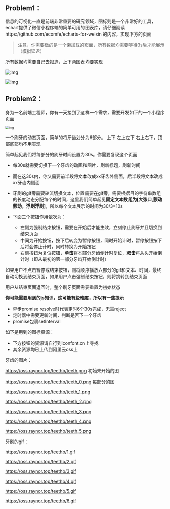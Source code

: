 ## Problem1：

信息的可视化一直是前端非常重要的研究领域，图标则是一个非常好的工具，echart提供了微信小程序端的简单可用的图表库，请仔细阅读https://github.com/ecomfe/echarts-for-weixin 的内容，实现下方的页面

> 注意，你需要做的是一个懒加载的页面，所有数据均需要等待3s后才能展示（模拟延迟）



所有数据均需要自己去拟造，上下两图表均要实现

![img](https://pic.raynor.top/images/2021/08/07/0A2A2BDE1F2AA60D58B1F8AF928DD931b028af956aa6c08f.jpg)



![img](https://pic.raynor.top/images/2021/08/07/44EFC4241871370E8B8C420846D1336E.jpg)



## Problem2：

身为一名前端工程师，你有一天接到了这样一个需求，需要开发如下的一个小程序页面

<img src="file:///C:\Users\ChenXuzheng\Documents\Tencent Files\1092889706\Image\C2C\24B11243D35C59C2A6707557C2AD22DE.jpg" alt="img" style="zoom:67%;" />

一个刷牙的动态页面，简单的将牙齿划分为6部分。 上下 左上左下 右上右下，顶部底部均不用实现

简单起见我们将每部分的刷牙时间设置为30s。你需要复现这个页面

- 每30s就需要切换下一个牙齿的动画和图片，刷新标题，刷新时间

- 而在这30s内，你又需要前半段将文本改成xx牙齿外侧面，后半段将文本改成xx牙齿内侧面
- 牙刷的gif旁需要轮流切换文本，位置需要在gif旁，需要根据目的字符串数组的长度动态分配每个的时间，这里我们简单起见**固定文本数组为[大张口,颤动颤动，浮刷浮刷]**，所以每个文本展示的时间为30/3=10s
- 下面三个按钮作用依次为：
  - 左侧为强制结束按钮，需要在开始后才能生效，立刻停止刷牙并且切换到结束页面
  - 中间为开始按钮，按下后转变为暂停按钮，同时开始计时，暂停按钮按下后将会停止计时，同时转换为开始按钮
  - 右侧按钮为复位按钮，**单击**将本部分牙齿倒计时复位，**双击**将从头开始倒计时（即从最初的第一部分牙齿开始倒计时）

如果用户不点击暂停或结束按钮，则将顺序播放六部分的gif和文本、时间，最终自动切换到结束页面，如果用户点击强制结束按钮，则将跳转到结束页面

用户从结束页面返回时，整个刷牙页面需要重置为初始状态

**你可能需要用到的js知识，这可能有些难度，所以有一些提示**

- 异步promise resolve时代表定时6个30s完成，无需reject
- 定时器中需要更新时间，判断是否下一个牙齿
- promise包裹setInterval



如下是用到的图标资源：

- 下方按钮的资源请自行到iconfont.cn上寻找
- 其余资源均已上传到阿里云oss上

牙齿的图片：

https://oss.raynor.top/teethb/teeth.png  初始未开始的图

https://oss.raynor.top/teethb/teeth_0.png  每部分的图

https://oss.raynor.top/teethb/teeth_1.png

https://oss.raynor.top/teethb/teeth_2.png

https://oss.raynor.top/teethb/teeth_3.png

https://oss.raynor.top/teethb/teeth_4.png

https://oss.raynor.top/teethb/teeth_5.png



牙刷的gif：

https://oss.raynor.top/teethb/1.gif

https://oss.raynor.top/teethb/2.gif

https://oss.raynor.top/teethb/3.gif

https://oss.raynor.top/teethb/4.gif

https://oss.raynor.top/teethb/5.gif

https://oss.raynor.top/teethb/6.gif